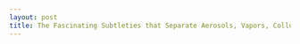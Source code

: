 ```yaml
---
layout: post
title: The Fascinating Subtleties that Separate Aerosols, Vapors, Colloids, and Gases
---
```





